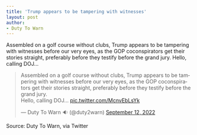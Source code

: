 ```yaml
---
title: 'Trump appears to be tampering with witnesses'
layout: post
author:
- Duty To Warn
---
```


Assembled on a golf course without clubs, Trump appears to be tampering with witnesses before our very eyes, as the GOP coconspirators get their stories straight, preferably before they testify before the grand jury. Hello, calling DOJ…

<blockquote class="twitter-tweet"><p lang="en" dir="ltr">Assembled on a golf course without clubs, Trump appears to be tampering with witnesses before our very eyes, as the GOP coconspirators get their stories straight, preferably before they testify before the grand jury.<br>Hello, calling DOJ… <a href="https://t.co/McnvEbLsYk">pic.twitter.com/McnvEbLsYk</a></p>&mdash; Duty To Warn 🔉 (@duty2warn) <a href="https://twitter.com/duty2warn/status/1569435140421713921?ref_src=twsrc%5Etfw">September 12, 2022</a></blockquote> <script async src="https://platform.twitter.com/widgets.js" charset="utf-8"></script>

Source: Duty To Warn, via Twitter
